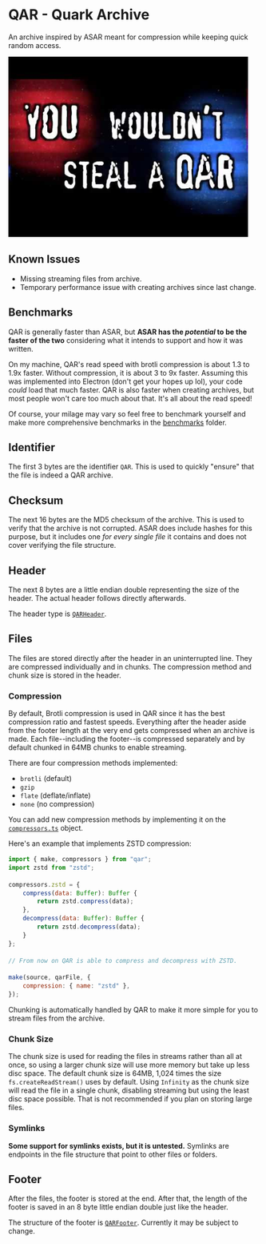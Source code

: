# QAR - **Q**uark **Ar**chive

An archive inspired by ASAR meant for compression while keeping quick random access.

<img src="./qar.png" />

## Known Issues

- Missing streaming files from archive.
- Temporary performance issue with creating archives since last change.

## Benchmarks

QAR is generally faster than ASAR, but **ASAR has the *potential* to be the faster of the two** considering what it intends to support and how it was written.

On my machine, QAR's read speed with brotli compression is about 1.3 to 1.9x faster. Without compression, it is about 3 to 9x faster. Assuming this was implemented into Electron (don't get your hopes up lol), your code *could* load that much faster. QAR is also faster when creating archives, but most people won't care too much about that. It's all about the read speed!

Of course, your milage may vary so feel free to benchmark yourself and make more comprehensive benchmarks in the [benchmarks](./bench) folder.

## Identifier

The first 3 bytes are the identifier `QAR`. This is used to quickly "ensure" that the file is indeed a QAR archive.

## Checksum

The next 16 bytes are the MD5 checksum of the archive. This is used to verify that the archive is not corrupted. ASAR does include hashes for this purpose, but it includes one *for every single file* it contains and does not cover verifying the file structure.

## Header

The next 8 bytes are a little endian double representing the size of the header. The actual header follows directly afterwards.

The header type is [`QARHeader`](./src/types.ts).

## Files

The files are stored directly after the header in an uninterrupted line. They are compressed individually and in chunks. The compression method and chunk size is stored in the header.

### Compression

By default, Brotli compression is used in QAR since it has the best compression ratio and fastest speeds. Everything after the header aside from the footer length at the very end gets compressed when an archive is made. Each file--including the footer--is compressed separately and by default chunked in 64MB chunks to enable streaming.

There are four compression methods implemented:

- `brotli` (default)
- `gzip`
- `flate` (deflate/inflate)
- `none` (no compression)

You can add new compression methods by implementing it on the [`compressors.ts`](./src/compressors.ts) object.

Here's an example that implements ZSTD compression:

```js
import { make, compressors } from "qar";
import zstd from "zstd";

compressors.zstd = {
	compress(data: Buffer): Buffer {
		return zstd.compress(data);
	},
	decompress(data: Buffer): Buffer {
		return zstd.decompress(data);
	}
};

// From now on QAR is able to compress and decompress with ZSTD.

make(source, qarFile, {
	compression: { name: "zstd" },
});
```

Chunking is automatically handled by QAR to make it more simple for you to stream files from the archive.

### Chunk Size

The chunk size is used for reading the files in streams rather than all at once, so using a larger chunk size will use more memory but take up less disc space. The default chunk size is 64MB, 1,024 times the size `fs.createReadStream()` uses by default. Using `Infinity` as the chunk size will read the file in a single chunk, disabling streaming but using the least disc space possible. That is not recommended if you plan on storing large files.

### Symlinks

**Some support for symlinks exists, but it is untested.** Symlinks are endpoints in the file structure that point to other files or folders.

## Footer

After the files, the footer is stored at the end. After that, the length of the footer is saved in an 8 byte little endian double just like the header.

The structure of the footer is [`QARFooter`](./src/types.ts). Currently it may be subject to change.

